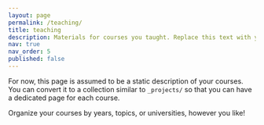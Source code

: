 ```yaml
---
layout: page
permalink: /teaching/
title: teaching
description: Materials for courses you taught. Replace this text with your description.
nav: true
nav_order: 5
published: false
---
```


For now, this page is assumed to be a static description of your courses. You can convert it to a collection similar to `_projects/` so that you can have a dedicated page for each course.

Organize your courses by years, topics, or universities, however you like!
